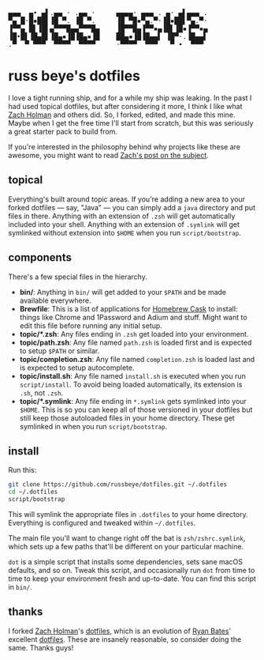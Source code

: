 <pre>
▄▄▄  ▄• ▄▌.▄▄ · .▄▄ ·     ▄▄▄▄· ▄▄▄ . ▄· ▄▌▄▄▄ .
▀▄ █·█▪██▌▐█ ▀. ▐█ ▀.     ▐█ ▀█▪▀▄.▀·▐█▪██▌▀▄.▀·
▐▀▀▄ █▌▐█▌▄▀▀▀█▄▄▀▀▀█▄    ▐█▀▀█▄▐▀▀▪▄▐█▌▐█▪▐▀▀▪▄
▐█•█▌▐█▄█▌▐█▄▪▐█▐█▄▪▐█    ██▄▪▐█▐█▄▄▌ ▐█▀·.▐█▄▄▌
.▀  ▀ ▀▀▀  ▀▀▀▀  ▀▀▀▀     ·▀▀▀▀  ▀▀▀   ▀ •  ▀▀▀ 
</pre>
# russ beye's dotfiles

I love a tight running ship, and for a while my ship was leaking. In the past I had used topical dotfiles, but after considering it more, I think I like what [Zach Holman](http://zachholman.com) and others did. So, I forked, edited, and made this mine. Maybe when I get the free time I'll start from scratch, but this was seriously a great starter pack to build from.

If you're interested in the philosophy behind why projects like these are
awesome, you might want to read [Zach's post on the
subject](http://zachholman.com/2010/08/dotfiles-are-meant-to-be-forked/).

## topical

Everything's built around topic areas. If you're adding a new area to your
forked dotfiles — say, "Java" — you can simply add a `java` directory and put
files in there. Anything with an extension of `.zsh` will get automatically
included into your shell. Anything with an extension of `.symlink` will get
symlinked without extension into `$HOME` when you run `script/bootstrap`.

## components

There's a few special files in the hierarchy.

- **bin/**: Anything in `bin/` will get added to your `$PATH` and be made
  available everywhere.
- **Brewfile**: This is a list of applications for [Homebrew Cask](http://caskroom.io) to install: things like Chrome and 1Password and Adium and stuff. Might want to edit this file before running any initial setup.
- **topic/\*.zsh**: Any files ending in `.zsh` get loaded into your
  environment.
- **topic/path.zsh**: Any file named `path.zsh` is loaded first and is
  expected to setup `$PATH` or similar.
- **topic/completion.zsh**: Any file named `completion.zsh` is loaded
  last and is expected to setup autocomplete.
- **topic/install.sh**: Any file named `install.sh` is executed when you run `script/install`. To avoid being loaded automatically, its extension is `.sh`, not `.zsh`.
- **topic/\*.symlink**: Any file ending in `*.symlink` gets symlinked into
  your `$HOME`. This is so you can keep all of those versioned in your dotfiles
  but still keep those autoloaded files in your home directory. These get
  symlinked in when you run `script/bootstrap`.

## install

Run this:

```sh
git clone https://github.com/russbeye/dotfiles.git ~/.dotfiles
cd ~/.dotfiles
script/bootstrap
```

This will symlink the appropriate files in `.dotfiles` to your home directory.
Everything is configured and tweaked within `~/.dotfiles`.

The main file you'll want to change right off the bat is `zsh/zshrc.symlink`,
which sets up a few paths that'll be different on your particular machine.

`dot` is a simple script that installs some dependencies, sets sane macOS
defaults, and so on. Tweak this script, and occasionally run `dot` from
time to time to keep your environment fresh and up-to-date. You can find
this script in `bin/`.

## thanks

I forked [Zach Holman](http://github.com/holman)'s [dotfiles](http://github.com/holman/dotfiles), which is an evolution of [Ryan Bates](http://github.com/ryanb)' excellent
[dotfiles](http://github.com/ryanb/dotfiles). These are insanely reasonable, so consider doing the same. Thanks guys!
